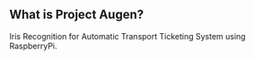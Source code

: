## What is Project Augen?
Iris Recognition for Automatic Transport Ticketing System using RaspberryPi.
